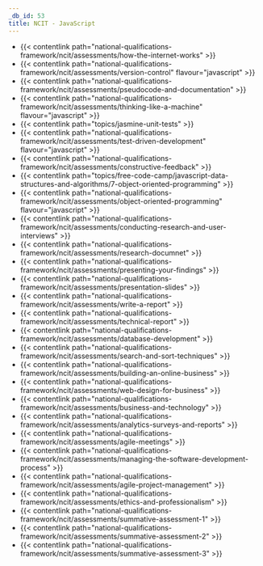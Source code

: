 ```yaml
---
_db_id: 53
title: NCIT - JavaScript
---
```


- {{< contentlink path="national-qualifications-framework/ncit/assessments/how-the-internet-works" >}}
- {{< contentlink path="national-qualifications-framework/ncit/assessments/version-control" flavour="javascript" >}}
- {{< contentlink path="national-qualifications-framework/ncit/assessments/pseudocode-and-documentation" >}}
- {{< contentlink path="national-qualifications-framework/ncit/assessments/thinking-like-a-machine" flavour="javascript" >}}
- {{< contentlink path="topics/jasmine-unit-tests" >}}
- {{< contentlink path="national-qualifications-framework/ncit/assessments/test-driven-development" flavour="javascript" >}}
- {{< contentlink path="national-qualifications-framework/ncit/assessments/constructive-feedback" >}}
- {{< contentlink path="topics/free-code-camp/javascript-data-structures-and-algorithms/7-object-oriented-programming" >}}
- {{< contentlink path="national-qualifications-framework/ncit/assessments/object-oriented-programming" flavour="javascript" >}}
- {{< contentlink path="national-qualifications-framework/ncit/assessments/conducting-research-and-user-interviews" >}}
- {{< contentlink path="national-qualifications-framework/ncit/assessments/research-documnet" >}}
- {{< contentlink path="national-qualifications-framework/ncit/assessments/presenting-your-findings" >}}
- {{< contentlink path="national-qualifications-framework/ncit/assessments/presentation-slides" >}}
- {{< contentlink path="national-qualifications-framework/ncit/assessments/write-a-report" >}}
- {{< contentlink path="national-qualifications-framework/ncit/assessments/technical-report" >}}
- {{< contentlink path="national-qualifications-framework/ncit/assessments/database-development" >}}
- {{< contentlink path="national-qualifications-framework/ncit/assessments/search-and-sort-techniques" >}}
- {{< contentlink path="national-qualifications-framework/ncit/assessments/building-an-online-business" >}}
- {{< contentlink path="national-qualifications-framework/ncit/assessments/web-design-for-business" >}}
- {{< contentlink path="national-qualifications-framework/ncit/assessments/business-and-technology" >}}
- {{< contentlink path="national-qualifications-framework/ncit/assessments/analytics-surveys-and-reports" >}}
- {{< contentlink path="national-qualifications-framework/ncit/assessments/agile-meetings" >}}
- {{< contentlink path="national-qualifications-framework/ncit/assessments/managing-the-software-development-process" >}}
- {{< contentlink path="national-qualifications-framework/ncit/assessments/agile-project-management" >}}
- {{< contentlink path="national-qualifications-framework/ncit/assessments/ethics-and-professionalism" >}}
- {{< contentlink path="national-qualifications-framework/ncit/assessments/summative-assessment-1" >}}
- {{< contentlink path="national-qualifications-framework/ncit/assessments/summative-assessment-2" >}}
- {{< contentlink path="national-qualifications-framework/ncit/assessments/summative-assessment-3" >}}
